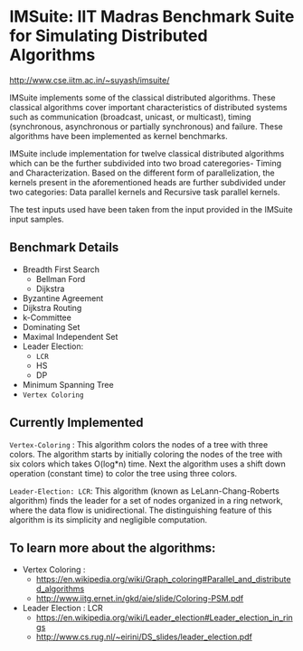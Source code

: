 # IMSuite: IIT Madras Benchmark Suite for Simulating Distributed Algorithms

http://www.cse.iitm.ac.in/~suyash/imsuite/

IMSuite implements some of the classical distributed algorithms. These classical
algorithms cover important characteristics of distributed systems such as communication
(broadcast, unicast, or multicast), timing (synchronous, asynchronous or partially
synchronous) and failure. These algorithms have been implemented as kernel benchmarks.

IMSuite include implementation for twelve classical distributed algorithms which can be
the further subdivided into two broad cateregories- Timing and Characterization.
Based on the different form of parallelization, the kernels present in the
aforementioned heads are further subdivided under two categories: Data parallel kernels
and Recursive task parallel kernels.

The test inputs used have been taken from the input provided in the IMSuite input samples.

## Benchmark Details
- Breadth First Search
    * Bellman Ford
    * Dijkstra
- Byzantine Agreement
- Dijkstra Routing
- k-Committee
- Dominating Set
- Maximal Independent Set
- Leader Election:
    * ```LCR```
    * HS
    * DP
- Minimum Spanning Tree
- ```Vertex Coloring```

## Currently Implemented

```Vertex-Coloring``` : This algorithm colors the nodes of a tree with three colors. The algorithm starts by
initially coloring the nodes of the tree with six colors which takes O(log*n) time.
Next the algorithm uses a shift down operation (constant time) to color the tree
using three colors.

```Leader-Election: LCR```: This algorithm (known as LeLann-Chang-Roberts algorithm) finds the
leader for a set of nodes organized in a ring network, where the data flow is unidirectional.
The distinguishing feature of this algorithm is its simplicity and negligible computation.

## To learn more about the algorithms:
- Vertex Coloring :
    * https://en.wikipedia.org/wiki/Graph_coloring#Parallel_and_distributed_algorithms
    * http://www.iitg.ernet.in/gkd/aie/slide/Coloring-PSM.pdf
- Leader Election : LCR
    * https://en.wikipedia.org/wiki/Leader_election#Leader_election_in_rings
    * http://www.cs.rug.nl/~eirini/DS_slides/leader_election.pdf
